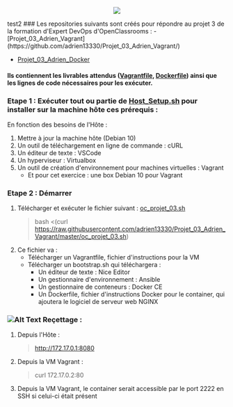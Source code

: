 <p align="center">
  <img src="https://i.imgur.com/V4ObU05.jpg">
</p>
test2
### Les repositories suivants sont créés pour répondre au projet 3 de la formation d'Expert DevOps d'OpenClassrooms :
  - [Projet_03_Adrien_Vagrant](https://github.com/adrien13330/Projet_03_Adrien_Vagrant/)
  
  - [Projet_03_Adrien_Docker](https://github.com/adrien13330/Projet_03_Adrien_Docker/)
#### Ils contiennent les livrables attendus ([Vagrantfile](https://github.com/adrien13330/Projet_03_Adrien_Vagrant/blob/master/Vagrantfile), [Dockerfile](https://github.com/adrien13330/Projet_03_Adrien_Docker/blob/master/Dockerfile)) ainsi que les lignes de code nécessaires pour les exécuter.

### Etape 1 : Exécuter tout ou partie de [Host_Setup.sh](https://github.com/adrien13330/Projet_03_Adrien_Vagrant/blob/master/Host_Setup.sh) pour installer sur la machine hôte ces prérequis :

En fonction des besoins de l'Hôte :
  1. Mettre à jour la machine hôte (Debian 10)
  2. Un outil de téléchargement en ligne de commande : cURL
  3. Un éditeur de texte : VSCode
  4. Un hyperviseur : Virtualbox
  5. Un outil de création d'environnement pour machines virtuelles : Vagrant
     - Et pour cet exercice : une box Debian 10 pour Vagrant

### Etape 2 : Démarrer
  1. Télécharger et exécuter le fichier suivant : [oc_projet_03.sh](https://github.com/adrien13330/Projet_03_Adrien_Vagrant/blob/master/oc_projet_03.sh)
     > bash <(curl https://raw.githubusercontent.com/adrien13330/Projet_03_Adrien_Vagrant/master/oc_projet_03.sh)
  2. Ce fichier va :
     - Télécharger un Vagrantfile, fichier d'instructions pour la VM
     - Télécharger un bootstrap.sh qui téléchargera :
          - Un éditeur de texte : Nice Editor
          - Un gestionnaire d'environnement : Ansible
          - Un gestionnaire de conteneurs : Docker CE
          - Un Dockerfile, fichier d'instructions Docker pour le container, qui ajoutera le logiciel de serveur web NGINX
  
### ![Alt Text](https://i.imgur.com/U0GPAaw.png) Reçettage :
  1. Depuis l'Hôte :
     > http://172.17.0.1:8080
  2. Depuis la VM Vagrant :
     > curl 172.17.0.2:80
  3. Depuis la VM Vagrant, le container serait accessible par le port 2222 en SSH si celui-ci était présent
